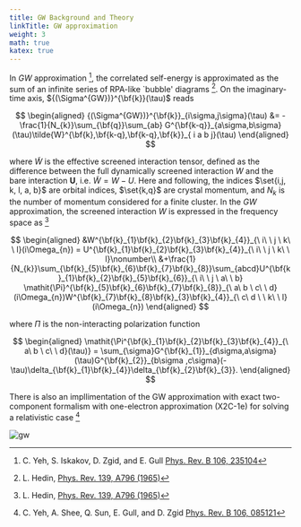 ```yaml
---
title: GW Background and Theory
linkTitle: GW approximation
weight: 3
math: true
katex: true
---
```


In $GW$ approximation [^bloch], the correlated self-energy is approximated as the sum of an infinite series of RPA-like `bubble' diagrams [^hedin]. 
On the imaginary-time axis, ${(\Sigma^{GW})}^{\bf{k}}(\tau)$ reads 

$$
\begin{aligned}
{(\Sigma^{GW})}^{\bf{k}}_{i\sigma,j\sigma}(\tau) &= -\frac{1}{N_{k}}\sum_{\bf{q}}\sum_{ab} G^{\bf{k-q}}_{a\sigma,b\sigma}(\tau)\tilde{W}^{\bf{k},\bf{k-q},\bf{k-q},\bf{k}}_{ i a  b j}(\tau)
\end{aligned}
$$

where $\tilde{W}$ is the effective screened interaction tensor, defined as the difference between the full dynamically screened interaction $W$ and the bare interaction $\boldsymbol{U}$, i.e. $\tilde{W} = W - U$. 
Here and following, the indices $\set{i,j, k, l, a, b}$ are orbital indices, $\set{k,q}$ are crystal momentum, and $N_{k}$ is the number of momentum considered for a finite cluster.
In the $GW$ approximation, the screened interaction $W$ is expressed in the frequency space as [^hedin]

$$
\begin{aligned}
&W^{\bf{k}_{1}\bf{k}_{2}\bf{k}_{3}\bf{k}_{4}}_{\ i\ \ j \ k\  \ l}(i\Omega_{n}) = U^{\bf{k}_{1}\bf{k}_{2}\bf{k}_{3}\bf{k}_{4}}_{\ i\ \ j \ k\  \ l}\nonumber\\
&+\frac{1}{N_{k}}\sum_{\bf{k}_{5}\bf{k}_{6}\bf{k}_{7}\bf{k}_{8}}\sum_{abcd}U^{\bf{k}_{1}\bf{k}_{2}\bf{k}_{5}\bf{k}_{6}}_{\ i\ \ j \ a\  \ b} \mathit{\Pi}^{\bf{k}_{5}\bf{k}_{6}\bf{k}_{7}\bf{k}_{8}}_{\ a\ b \ c\  \ d}(i\Omega_{n})W^{\bf{k}_{7}\bf{k}_{8}\bf{k}_{3}\bf{k}_{4}}_{\ c\ d \ \ k\  \ l}(i\Omega_{n})
\end{aligned}
$$

where $\boldsymbol{\mathit{\Pi}}$ is the non-interacting polarization function 

$$
\begin{aligned}
\mathit{\Pi^{\bf{k}_{1}\bf{k}_{2}\bf{k}_{3}\bf{k}_{4}}_{\ a\ b \ c\  \ d}(\tau)} = \sum_{\sigma}G^{\bf{k}_{1}}_{d\sigma,a\sigma}(\tau)G^{\bf{k}_{2}}_{b\sigma ,c\sigma}(-\tau)\delta_{\bf{k}_{1}\bf{k}_{4}}\delta_{\bf{k}_{2}\bf{k}_{3}}. 
\end{aligned}
$$

There is also an impllimentation of the GW approximation with exact two-component formalism with one-electron approximation (X2C-1e) for solving a relativistic case [^rel]

![gw](/theory/bubbles.png)
[^hedin]: L. Hedin, [Phys. Rev. 139, A796 (1965)](https://doi.org/10.1103/PhysRev.139.A796)
[^bloch]: C. Yeh, S. Iskakov, D. Zgid, and E. Gull [Phys. Rev. B 106, 235104](https://journals.aps.org/prb/abstract/10.1103/PhysRevB.106.235104)
[^rel]: C. Yeh, A. Shee, Q. Sun, E. Gull, and D. Zgid [Phys. Rev. B 106, 085121](https://journals.aps.org/prb/abstract/10.1103/PhysRevB.106.085121)
